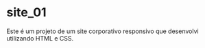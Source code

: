 # site_01

Este é um projeto de um site corporativo responsivo que desenvolvi utilizando HTML e CSS.
